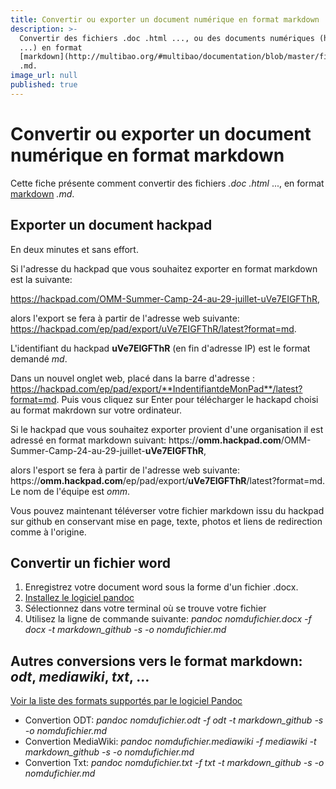 ```yaml
---
title: Convertir ou exporter un document numérique en format markdown
description: >-
  Convertir des fichiers .doc .html ..., ou des documents numériques (hackpad,
  ...) en format
  [markdown](http://multibao.org/#multibao/documentation/blob/master/fiches/mise_forme_texte.md)
  .md.
image_url: null
published: true
---
```


# Convertir ou exporter un document numérique en format markdown

Cette fiche présente comment convertir des fichiers *.doc* *.html* ..., en format [markdown](http://multibao.org/#multibao/documentation/blob/master/fiches/mise_forme_texte.md) *.md*.

## Exporter un document hackpad 

En deux minutes et sans effort.

Si l'adresse du hackpad que vous souhaitez exporter en format markdown est la  suivante: 

https://hackpad.com/OMM-Summer-Camp-24-au-29-juillet-uVe7EIGFThR, 

alors l'export se fera à partir de l'adresse web suivante: https://hackpad.com/ep/pad/export/uVe7EIGFThR/latest?format=md. 

L'identifiant du hackpad **uVe7EIGFThR** (en fin d'adresse IP) est le format demandé *md*. 

Dans un nouvel onglet web, placé dans la barre d'adresse : https://hackpad.com/ep/pad/export/**IndentifiantdeMonPad**/latest?format=md. Puis vous cliquez sur Enter pour télécharger le hackapd choisi au format makrdown sur votre ordinateur.

Si le hackpad que vous souhaitez exporter provient d'une organisation il est adressé en format markdown suivant: https://**omm.hackpad.com**/OMM-Summer-Camp-24-au-29-juillet-**uVe7EIGFThR**, 

alors l'esport se fera à partir de l'adresse web suivante: https://**omm.hackpad.com**/ep/pad/export/**uVe7EIGFThR**/latest?format=md. Le nom de l'équipe est *omm*.


Vous pouvez maintenant téléverser votre fichier markdown issu du hackpad sur github en conservant mise en page, texte, photos et liens de redirection comme à l'origine.

## Convertir un fichier word

1. Enregistrez votre document word sous la forme d'un fichier .docx.
2. [Installez le logiciel pandoc](http://pandoc.org/installing.html)
3. Sélectionnez dans votre terminal où se trouve votre fichier
4. Utilisez la ligne de commande suivante: *pandoc nomdufichier.docx -f docx -t markdown_github -s -o nomdufichier.md*

## Autres conversions vers le format markdown: *odt*, *mediawiki*, *txt*, ...

[Voir la liste des formats supportés par le logiciel Pandoc](http://pandoc.org/index.html)

* Convertion ODT: *pandoc nomdufichier.odt -f odt -t markdown_github -s -o nomdufichier.md*
* Convertion MediaWiki: *pandoc nomdufichier.mediawiki -f mediawiki -t markdown_github -s -o nomdufichier.md*
* Convertion Txt: *pandoc nomdufichier.txt -f txt -t markdown_github -s -o nomdufichier.md*
